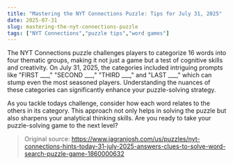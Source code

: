 ```yaml
---
title: "Mastering the NYT Connections Puzzle: Tips for July 31, 2025"
date: 2025-07-31
slug: mastering-the-nyt-connections-puzzle
tags: ["NYT Connections","puzzle tips","word games"]
---
```


The NYT Connections puzzle challenges players to categorize 16 words into four thematic groups, making it not just a game but a test of cognitive skills and creativity. On July 31, 2025, the categories included intriguing prompts like "FIRST ___," "SECOND ___," "THIRD ___," and "LAST ___," which can stump even the most seasoned players. Understanding the nuances of these categories can significantly enhance your puzzle-solving strategy.

As you tackle todays challenge, consider how each word relates to the others in its category. This approach not only helps in solving the puzzle but also sharpens your analytical thinking skills. Are you ready to take your puzzle-solving game to the next level?
> Original source: https://www.jagranjosh.com/us/puzzles/nyt-connections-hints-today-31-july-2025-answers-clues-to-solve-word-search-puzzle-game-1860000632